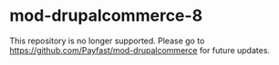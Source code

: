 # mod-drupalcommerce-8

This repository is no longer supported. Please go to https://github.com/Payfast/mod-drupalcommerce for future updates.
